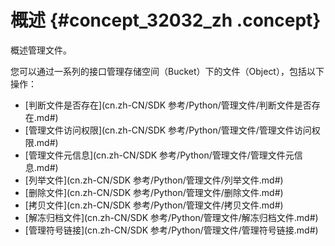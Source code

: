 # 概述 {#concept_32032_zh .concept}

概述管理文件。

您可以通过一系列的接口管理存储空间（Bucket）下的文件（Object），包括以下操作：

-    [判断文件是否存在](cn.zh-CN/SDK 参考/Python/管理文件/判断文件是否存在.md#) 
-    [管理文件访问权限](cn.zh-CN/SDK 参考/Python/管理文件/管理文件访问权限.md#) 
-   [管理文件元信息](cn.zh-CN/SDK 参考/Python/管理文件/管理文件元信息.md#) 
-    [列举文件](cn.zh-CN/SDK 参考/Python/管理文件/列举文件.md#) 
-    [删除文件](cn.zh-CN/SDK 参考/Python/管理文件/删除文件.md#) 
-    [拷贝文件](cn.zh-CN/SDK 参考/Python/管理文件/拷贝文件.md#) 
-    [解冻归档文件](cn.zh-CN/SDK 参考/Python/管理文件/解冻归档文件.md#) 
-   [管理符号链接](cn.zh-CN/SDK 参考/Python/管理文件/管理符号链接.md#) 

